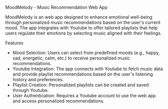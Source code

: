 MoodMelody - Music Recommendation Web App

MoodMelody is an web app designed to enhance emotional well-being through personalized music recommendations based on the user's current mood. The app integrates with Youtube to offer tailored playlists that help users regulate their emotions by selecting music aligned with their feelings.

Features
- Mood Selection: Users can select from predefined moods (e.g., happy, sad, energetic, calm, etc.) to receive personalized music recommendations.
- Youtube Integration: The app connects with Youtube to fetch music data and provide playlist recommendations based on the user's listening history and preferences.
- Playlist Creation: Personalized playlists can be created and saved through Youtube.
- User Authentication: Requires a Youtube account to use the web app and access personalized recommendations.
